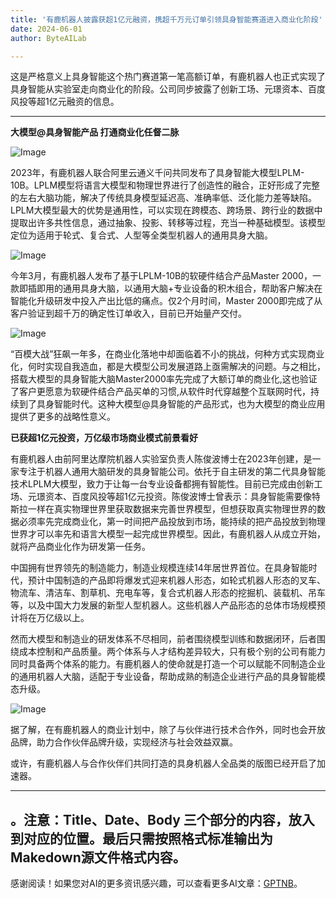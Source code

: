 ```yaml
---
title: '有鹿机器人披露获超1亿元融资，携超千万元订单引领具身智能赛道进入商业化阶段'
date: 2024-06-01
author: ByteAILab

---
```


这是严格意义上具身智能这个热门赛道第一笔高额订单，有鹿机器人也正式实现了具身智能从实验室走向商业化的阶段。公司同步披露了创新工场、元璟资本、百度风投等超1亿元融资的信息。

---


**大模型@具身智能产品 打通商业化任督二脉**

![Image](https://image.jiqizhixin.com/uploads/editor/3af1ec43-7550-402f-bc8c-9763d350d0dc/1717131316682.png)

2023年，有鹿机器人联合阿里云通义千问共同发布了具身智能大模型LPLM-10B。LPLM模型将语言大模型和物理世界进行了创造性的融合，正好形成了完整的左右大脑功能，解决了传统具身模型延迟高、准确率低、泛化能力差等缺陷。LPLM大模型最大的优势是通用性，可以实现在跨模态、跨场景、跨行业的数据中提取出许多共性信息，通过抽象、投影、转移等过程，充当一种基础模型。该模型定位为适用于轮式、复合式、人型等全类型机器人的通用具身大脑。

![Image](https://image.jiqizhixin.com/uploads/editor/95060721-0f89-4249-b0fe-5548ae725284/1717131316693.png)

今年3月，有鹿机器人发布了基于LPLM-10B的软硬件结合产品Master 2000，一款即插即用的通用具身大脑，以通用大脑+专业设备的积木组合，帮助客户解决在智能化升级研发中投入产出比低的痛点。仅2个月时间，Master 2000即完成了从客户验证到超千万的确定性订单收入，目前已开始量产交付。

![Image](https://image.jiqizhixin.com/uploads/editor/1bd8a376-f49e-4a7c-b91d-405806f10e0c/1717131316704.png)

“百模大战”狂飙一年多，在商业化落地中却面临着不小的挑战，何种方式实现商业化，何时实现自我造血，都是大模型公司发展道路上亟需解决的问题。与之相比，搭载大模型的具身智能大脑Master2000率先完成了大额订单的商业化,这也验证了客户更愿意为软硬件结合产品买单的习惯,从软件时代穿越整个互联网时代，持续到了具身智能时代。这种大模型@具身智能的产品形式，也为大模型的商业应用提供了更多的战略性意义。

**已获超1亿元投资，万亿级市场商业模式前景看好**

有鹿机器人由前阿里达摩院机器人实验室负责人陈俊波博士在2023年创建，是一家专注于机器人通用大脑研发的具身智能公司。依托于自主研发的第二代具身智能技术LPLM大模型，致力于让每一台专业设备都拥有智能性。目前已完成由创新工场、元璟资本、百度风投等超1亿元投资。陈俊波博士曾表示：具身智能需要像特斯拉一样在真实物理世界里获取数据来完善世界模型，但想获取真实物理世界的数据必须率先完成商业化，第一时间把产品投放到市场，能持续的把产品投放到物理世界才可以率先和语言大模型一起完成世界模型。因此，有鹿机器人从成立开始，就将产品商业化作为研发第一任务。

中国拥有世界领先的制造能力，制造业规模连续14年居世界首位。在具身智能时代，预计中国制造的产品即将爆发式迎来机器人形态，如轮式机器人形态的叉车、物流车、清洁车、割草机、充电车等，复合式机器人形态的挖掘机、装载机、吊车等，以及中国大力发展的新型人型机器人。这些机器人产品形态的总体市场规模预计将在万亿级以上。

然而大模型和制造业的研发体系不尽相同，前者围绕模型训练和数据闭环，后者围绕成本控制和产品质量。两个体系与人才结构差异较大，只有极个别的公司有能力同时具备两个体系的能力。有鹿机器人的使命就是打造一个可以赋能不同制造企业的通用机器人大脑，适配于专业设备，帮助成熟的制造企业进行产品的具身智能模态升级。

![Image](https://image.jiqizhixin.com/uploads/editor/a6b4d7c3-97f9-4740-854a-b677e0c83452/1717131316712.png)

据了解，在有鹿机器人的商业计划中，除了与伙伴进行技术合作外，同时也会开放品牌，助力合作伙伴品牌升级，实现经济与社会效益双赢。

或许，有鹿机器人与合作伙伴们共同打造的具身机器人全品类的版图已经开启了加速器。

---

。注意：Title、Date、Body 三个部分的内容，放入到对应的位置。最后只需按照格式标准输出为Makedown源文件格式内容。
---
感谢阅读！如果您对AI的更多资讯感兴趣，可以查看更多AI文章：[GPTNB](https://gptnb.com)。